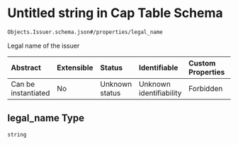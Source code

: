 # Untitled string in Cap Table Schema

```txt
Objects.Issuer.schema.json#/properties/legal_name
```

Legal name of the issuer

| Abstract            | Extensible | Status         | Identifiable            | Custom Properties | Additional Properties | Access Restrictions | Defined In                                                                      |
| :------------------ | :--------- | :------------- | :---------------------- | :---------------- | :-------------------- | :------------------ | :------------------------------------------------------------------------------ |
| Can be instantiated | No         | Unknown status | Unknown identifiability | Forbidden         | Allowed               | none                | [Issuer.schema.json*](../out/objects/Issuer.schema.json "open original schema") |

## legal_name Type

`string`
